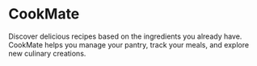 # **CookMate**
Discover delicious recipes based on the ingredients you already have. CookMate helps you manage your pantry, track your meals, and explore new culinary creations.

